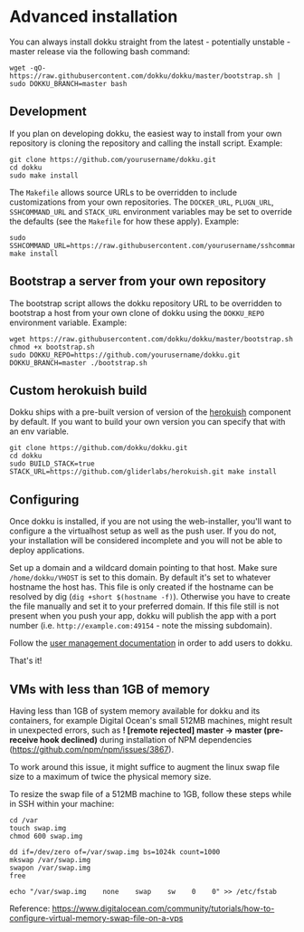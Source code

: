 # Advanced installation

You can always install dokku straight from the latest - potentially unstable - master release via the following bash command:

```shell
wget -qO- https://raw.githubusercontent.com/dokku/dokku/master/bootstrap.sh | sudo DOKKU_BRANCH=master bash
```

## Development

If you plan on developing dokku, the easiest way to install from your own repository is cloning the repository and calling the install script. Example:

```shell
git clone https://github.com/yourusername/dokku.git
cd dokku
sudo make install
```

The `Makefile` allows source URLs to be overridden to include customizations from your own repositories. The `DOCKER_URL`, `PLUGN_URL`, `SSHCOMMAND_URL` and `STACK_URL` environment variables may be set to override the defaults (see the `Makefile` for how these apply). Example:

```shell
sudo SSHCOMMAND_URL=https://raw.githubusercontent.com/yourusername/sshcommand/master/sshcommand make install
```

## Bootstrap a server from your own repository

The bootstrap script allows the dokku repository URL to be overridden to bootstrap a host from your own clone of dokku using the `DOKKU_REPO` environment variable. Example:

```shell
wget https://raw.githubusercontent.com/dokku/dokku/master/bootstrap.sh
chmod +x bootstrap.sh
sudo DOKKU_REPO=https://github.com/yourusername/dokku.git DOKKU_BRANCH=master ./bootstrap.sh
```

## Custom herokuish build

Dokku ships with a pre-built version of version of the [herokuish](https://github.com/gliderlabs/herokuish) component by default. If you want to build your own version you can specify that with an env variable.

```shell
git clone https://github.com/dokku/dokku.git
cd dokku
sudo BUILD_STACK=true STACK_URL=https://github.com/gliderlabs/herokuish.git make install
```

## Configuring

Once dokku is installed, if you are not using the web-installer, you'll want to configure a the virtualhost setup as well as the push user. If you do not, your installation will be considered incomplete and you will not be able to deploy applications.

Set up a domain and a wildcard domain pointing to that host. Make sure `/home/dokku/VHOST` is set to this domain. By default it's set to whatever hostname the host has. This file is only created if the hostname can be resolved by dig (`dig +short $(hostname -f)`). Otherwise you have to create the file manually and set it to your preferred domain. If this file still is not present when you push your app, dokku will publish the app with a port number (i.e. `http://example.com:49154` - note the missing subdomain).

Follow the [user management documentation](/dokku/deployment/user-management) in order to add users to dokku.

That's it!

## VMs with less than 1GB of memory

Having less than 1GB of system memory available for dokku and its containers, for example Digital Ocean's small 512MB machines, might result in unexpected errors, such as **! [remote rejected] master -> master (pre-receive hook declined)** during installation of NPM dependencies (https://github.com/npm/npm/issues/3867).

To work around this issue, it might suffice to augment the linux swap file size to a maximum of twice the physical memory size.

To resize the swap file of a 512MB machine to 1GB, follow these steps while in SSH within your machine:

```shell
cd /var
touch swap.img
chmod 600 swap.img

dd if=/dev/zero of=/var/swap.img bs=1024k count=1000
mkswap /var/swap.img
swapon /var/swap.img
free

echo "/var/swap.img    none    swap    sw    0    0" >> /etc/fstab
```
Reference: https://www.digitalocean.com/community/tutorials/how-to-configure-virtual-memory-swap-file-on-a-vps

